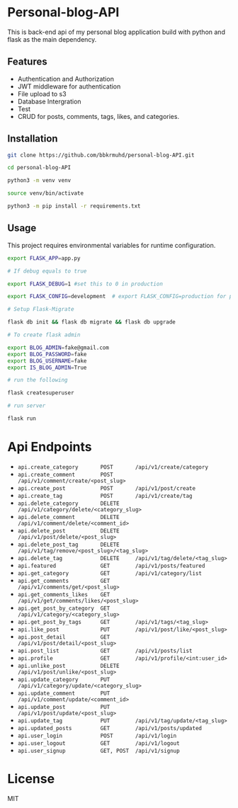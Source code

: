 # Personal-blog-API

This is back-end api of my personal blog application build with python and flask as the main dependency.


## Features
- Authentication and Authorization
- JWT middleware for authentication
- File upload to s3
- Database Intergration
- Test
- CRUD for posts, comments, tags, likes, and categories.


## Installation 

``` bash 
git clone https://github.com/bbkrmuhd/personal-blog-API.git

cd personal-blog-API

python3 -m venv venv

source venv/bin/activate

python3 -m pip install -r requirements.txt

```

## Usage

This project requires environmental variables for runtime configuration.

```bash
export FLASK_APP=app.py

# If debug equals to true

export FLASK_DEBUG=1 #set this to 0 in production

export FLASK_CONFIG=development  # export FLASK_CONFIG=production for production environment

# Setup Flask-Migrate 

flask db init && flask db migrate && flask db upgrade

# To create flask admin

export BLOG_ADMIN=fake@gmail.com
export BLOG_PASSWORD=fake
export BLOG_USERNAME=fake
export IS_BLOG_ADMIN=True

# run the following

flask createsuperuser

# run server

flask run

```

# Api Endpoints

- `api.create_category       POST       /api/v1/create/category`
- `api.create_comment        POST       /api/v1/comment/create/<post_slug>`
- `api.create_post           POST       /api/v1/post/create`
- `api.create_tag            POST       /api/v1/create/tag`
- `api.delete_category       DELETE     /api/v1/category/delete/<category_slug>`
- `api.delete_comment        DELETE     /api/v1/comment/delete/<comment_id>`
- `api.delete_post           DELETE     /api/v1/post/delete/<post_slug>`
- `api.delete_post_tag       DELETE     /api/v1/tag/remove/<post_slug>/<tag_slug>`
- `api.delete_tag            DELETE     /api/v1/tag/delete/<tag_slug>`
- `api.featured              GET        /api/v1/posts/featured`
- `api.get_category          GET        /api/v1/category/list`
- `api.get_comments          GET        /api/v1/comments/get/<post_slug>`
- `api.get_comments_likes    GET        /api/v1/get/comments/likes/<post_slug>`
- `api.get_post_by_category  GET        /api/v1/category/<category_slug>`
- `api.get_post_by_tags      GET        /api/v1/tags/<tag_slug>`
- `api.like_post             PUT        /api/v1/post/like/<post_slug>`
- `api.post_detail           GET        /api/v1/post/detail/<post_slug>`
- `api.post_list             GET        /api/v1/posts/list`
- `api.profile               GET        /api/v1/profile/<int:user_id>`
- `api.unlike_post           DELETE     /api/v1/post/unlike/<post_slug>`
- `api.update_category       PUT        /api/v1/category/update/<category_slug>`
- `api.update_comment        PUT        /api/v1/comment/update/<comment_id>`
- `api.update_post           PUT        /api/v1/post/update/<post_slug>`
- `api.update_tag            PUT        /api/v1/tag/update/<tag_slug>`
- `api.updated_posts         GET        /api/v1/posts/updated`
- `api.user_login            POST       /api/v1/login`
- `api.user_logout           GET        /api/v1/logout`
- `api.user_signup           GET, POST  /api/v1/signup`


# License
MIT

